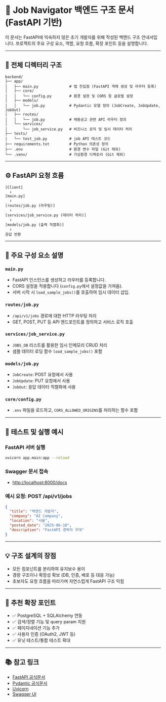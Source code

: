 # 📘 Job Navigator 백엔드 구조 문서 (FastAPI 기반)

이 문서는 FastAPI에 익숙하지 않은 초기 개발자를 위해 작성된 백엔드 구조 안내서입니다. 프로젝트의 주요 구성 요소, 역할, 요청 흐름, 확장 포인트 등을 설명합니다.

---

## 📁 전체 디렉터리 구조

```
backend/
├── app/
│   ├── main.py              # 앱 진입점 (FastAPI 객체 생성 및 라우터 등록)
│   ├── core/
│   │   └── config.py        # 환경 설정 및 CORS 등 글로벌 설정
│   ├── models/
│   │   └── job.py           # Pydantic 모델 정의 (JobCreate, JobUpdate, JobOut)
│   ├── routes/
│   │   └── job.py           # 채용공고 관련 API 라우터 정의
│   └── services/
│       └── job_service.py   # 비즈니스 로직 및 임시 데이터 처리
├── tests/
│   └── test_job.py          # job API 테스트 코드
├── requirements.txt         # Python 의존성 정의
├── .env                     # 환경 변수 파일 (Git 제외)
└── .venv/                   # 가상환경 디렉토리 (Git 제외)
```

---

## ⚙️ FastAPI 요청 흐름

```
[Client]
  ↓
[main.py]
  ↓
[routes/job.py (라우팅)]
  ↓
[services/job_service.py (데이터 처리)]
  ↓
[models/job.py (출력 직렬화)]
  ↓
응답 반환
```

---

## 🧰 주요 구성 요소 설명

### `main.py`

* FastAPI 인스턴스를 생성하고 라우터를 등록합니다.
* CORS 설정을 적용합니다 (`config.py`에서 설정값을 가져옴).
* 서버 시작 시 `load_sample_jobs()`를 호출하여 임시 데이터 삽입.

### `routes/job.py`

* `/api/v1/jobs` 경로에 대한 HTTP 라우팅 처리
* GET, POST, PUT 등 API 엔드포인트를 정의하고 서비스 로직 호출

### `services/job_service.py`

* `JOBS_DB` 리스트를 활용한 임시 인메모리 CRUD 처리
* 샘플 데이터 로딩 함수 `load_sample_jobs()` 포함

### `models/job.py`

* `JobCreate`: POST 요청에서 사용
* `JobUpdate`: PUT 요청에서 사용
* `JobOut`: 응답 데이터 직렬화에 사용

### `core/config.py`

* `.env` 파일을 로드하고, `CORS_ALLOWED_ORIGINS`를 처리하는 함수 포함

---

## 🧪 테스트 및 실행 예시

### FastAPI 서버 실행

```bash
uvicorn app.main:app --reload
```

### Swagger 문서 접속

* [http://localhost:8000/docs](http://localhost:8000/docs)

### 예시 요청: POST /api/v1/jobs

```json
{
  "title": "백엔드 개발자",
  "company": "AI Company",
  "location": "서울",
  "posted_date": "2025-06-10",
  "description": "FastAPI 경력자 우대"
}
```

---

## 💡 구조 설계의 장점

* 모든 컴포넌트를 분리하여 유지보수 용이
* 경량 구조이나 확장성 확보 (DB, 인증, 배포 등 대응 가능)
* 초보자도 요청 흐름을 따라가며 자연스럽게 FastAPI 구조 익힘

---

## 🚀 추천 확장 포인트

* ✅ PostgreSQL + SQLAlchemy 연동
* ✅ 검색/정렬 기능 및 query param 지원
* ✅ 페이지네이션 기능 추가
* ✅ 사용자 인증 (OAuth2, JWT 등)
* ✅ 유닛 테스트/통합 테스트 확대

---

## 📚 참고 링크

* [FastAPI 공식문서](https://fastapi.tiangolo.com/ko/)
* [Pydantic 공식문서](https://docs.pydantic.dev/)
* [Uvicorn](https://www.uvicorn.org/)
* [Swagger UI](https://swagger.io/tools/swagger-ui/)
